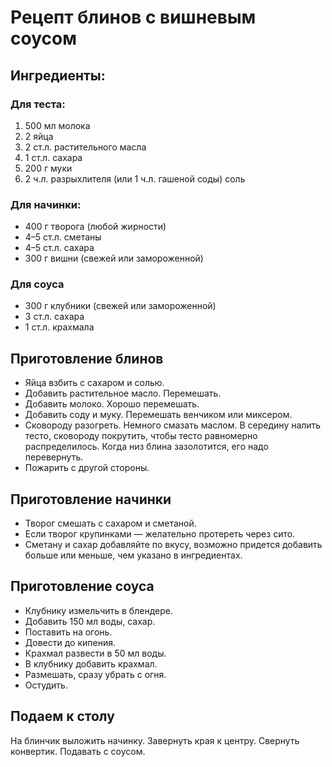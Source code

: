 # Рецепт блинов с вишневым соусом
## Ингредиенты:
### Для теста:
1. 500 мл молока
2. 2 яйца
3. 2 ст.л. растительного масла
4. 1 ст.л. сахара
5. 200 г муки
6. 2 ч.л. разрыхлителя (или 1 ч.л. гашеной соды)
соль
### Для начинки:
* 400 г творога (любой жирности)
* 4–5 ст.л. сметаны
* 4–5 ст.л. сахара
* 300 г вишни (свежей или замороженной)
### Для соуса
+ 300 г клубники (свежей или замороженной)
+ 3 ст.л. сахара
+ 1 ст.л. крахмала
## Приготовление блинов
* Яйца взбить с сахаром и солью.
* Добавить растительное масло.
Перемешать.
* Добавить молоко.
Хорошо перемешать.
* Добавить соду и муку.
Перемешать венчиком или миксером.
* Сковороду разогреть.
Немного смазать маслом.
В середину налить тесто, сковороду покрутить, чтобы тесто равномерно распределилось.
Когда низ блина зазолотится, его надо перевернуть.
* Пожарить с другой стороны.

## Приготовление начинки
* Творог смешать с сахаром и сметаной.
* Если творог крупинками — желательно протереть через сито.
* Сметану и сахар добавляйте по вкусу, возможно придется добавить больше или меньше, чем указано в ингредиентах.
## Приготовление соуса
* Клубнику измельчить в блендере.
* Добавить 150 мл воды, сахар.
* Поставить на огонь.
* Довести до кипения.
* Крахмал развести в 50 мл воды.
* В клубнику добавить крахмал.
* Размешать, сразу убрать с огня.
* Остудить.
## Подаем к столу
На блинчик выложить начинку.
Завернуть края к центру.
Свернуть конвертик.
Подавать с соусом.


